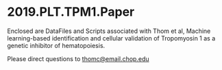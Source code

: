 # 2019.PLT.TPM1.Paper

Enclosed are DataFiles and Scripts associated with Thom et al, Machine learning-based identification and cellular validation of Tropomyosin 1 as a genetic inhibitor of hematopoiesis. 

Please direct questions to thomc@email.chop.edu

